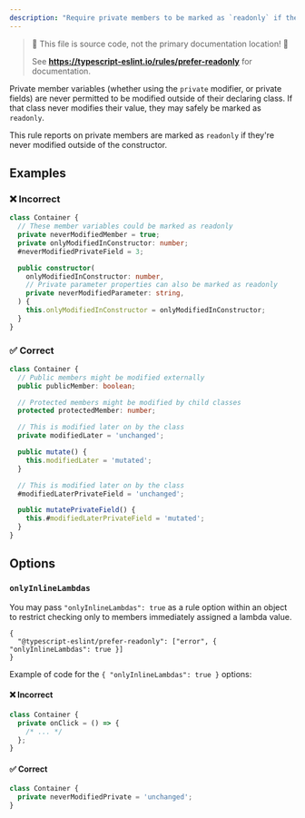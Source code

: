 ```yaml
---
description: "Require private members to be marked as `readonly` if they're never modified outside of the constructor."
---
```


> 🛑 This file is source code, not the primary documentation location! 🛑
>
> See **https://typescript-eslint.io/rules/prefer-readonly** for documentation.

Private member variables (whether using the `private` modifier, or private fields) are never permitted to be modified outside of their declaring class.
If that class never modifies their value, they may safely be marked as `readonly`.

This rule reports on private members are marked as `readonly` if they're never modified outside of the constructor.

## Examples

<!--tabs-->

### ❌ Incorrect

```ts
class Container {
  // These member variables could be marked as readonly
  private neverModifiedMember = true;
  private onlyModifiedInConstructor: number;
  #neverModifiedPrivateField = 3;

  public constructor(
    onlyModifiedInConstructor: number,
    // Private parameter properties can also be marked as readonly
    private neverModifiedParameter: string,
  ) {
    this.onlyModifiedInConstructor = onlyModifiedInConstructor;
  }
}
```

### ✅ Correct

```ts
class Container {
  // Public members might be modified externally
  public publicMember: boolean;

  // Protected members might be modified by child classes
  protected protectedMember: number;

  // This is modified later on by the class
  private modifiedLater = 'unchanged';

  public mutate() {
    this.modifiedLater = 'mutated';
  }

  // This is modified later on by the class
  #modifiedLaterPrivateField = 'unchanged';

  public mutatePrivateField() {
    this.#modifiedLaterPrivateField = 'mutated';
  }
}
```

## Options

### `onlyInlineLambdas`

You may pass `"onlyInlineLambdas": true` as a rule option within an object to restrict checking only to members immediately assigned a lambda value.

```jsonc
{
  "@typescript-eslint/prefer-readonly": ["error", { "onlyInlineLambdas": true }]
}
```

Example of code for the `{ "onlyInlineLambdas": true }` options:

<!--tabs-->

#### ❌ Incorrect

```ts
class Container {
  private onClick = () => {
    /* ... */
  };
}
```

#### ✅ Correct

```ts
class Container {
  private neverModifiedPrivate = 'unchanged';
}
```
